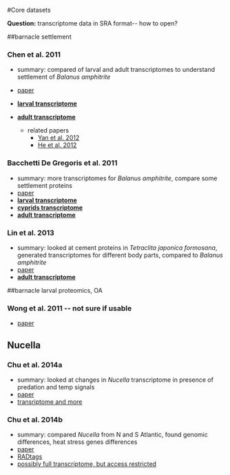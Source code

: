 #Core datasets

**Question:** transcriptome data in SRA format-- how to open?

##barnacle settlement
### Chen et al. 2011
  - summary: compared of larval and adult transcriptomes to understand settlement of *Balanus amphitrite*
  - [paper](http://www.plosone.org/article/info%3Adoi%2F10.1371%2Fjournal.pone.0022913#pone-0022913-t001)
  - [**larval transcriptome**](http://www.ncbi.nlm.nih.gov/sra/SRX038731[accn])
  - [**adult transcriptome**](http://www.ncbi.nlm.nih.gov/sra/SRX038732[accn])

    - related papers
      - [Yan et al. 2012](http://www.plosone.org/article/info%3Adoi%2F10.1371%2Fjournal.pone.0046513)
      - [He et al. 2012](http://www.plosone.org/article/info%3Adoi%2F10.1371%2Fjournal.pone.0047195)

### Bacchetti De Gregoris et al. 2011
  - summary: more transcriptomes for *Balanus amphitrite*, compare some settlement proteins
  - [paper](http://www.tandfonline.com.offcampus.lib.washington.edu/doi/full/10.1080/08927014.2011.577211#tabModule)
  - [**larval transcriptome**](http://www.ncbi.nlm.nih.gov/sra/SRX037164[accn])
  - [**cyprids transcriptome**](http://www.ncbi.nlm.nih.gov/sra/SRX037165[accn])
  - [**adult transcriptome**](http://www.ncbi.nlm.nih.gov/sra/SRX037166[accn])

### Lin et al. 2013
  - summary: looked at cement proteins in *Tetraclita japonica formosana*, generated transcriptomes for different body parts, compared to *Balanus amphitrite*
  - [paper](http://www.tandfonline.com/doi/abs/10.1080/08927014.2013.853051#.VK90RivF98E)
  - [**adult transcriptome**](http://www.ncbi.nlm.nih.gov/sra/?term=SRX120026)

##barnacle larval proteomics, OA
### Wong et al. 2011 -- not sure if usable
  - [paper](http://www.sciencedirect.com/science/article/pii/S1744117X11000372)

## Nucella
### Chu et al. 2014a
  - summary: looked at changes in *Nucella* transcriptome in presence of predation and temp signals
  - [paper](http://onlinelibrary.wiley.com.offcampus.lib.washington.edu/doi/10.1111/mec.12994/full)
  - [transriptome and more](http://datadryad.org/resource/doi:10.5061/dryad.610dd)

### Chu et al. 2014b
  - summary: compared *Nucella* from N and S Atlantic, found genomic differences, heat stress genes differences
  - [paper](http://onlinelibrary.wiley.com/doi/10.1111/mec.12681/abstract?deniedAccessCustomisedMessage=&userIsAuthenticated=false)
  - [RADtags](http://dx.doi.org/10.1111/mec.12681)
  - [possibly full transcriptome, but access restricted](http://www.ncbi.nlm.nih.gov/sra/?term=SRX357400)
